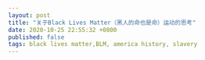 ```yaml
---
layout: post
title: "关于Black Lives Matter（黑人的命也是命）运动的思考"
date: 2020-10-25 22:55:32 +0800
published: false
tags: black lives matter,BLM, america history, slavery
---
```

